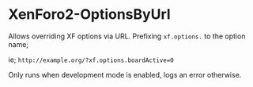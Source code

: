 # XenForo2-OptionsByUrl

Allows overriding XF options via URL. Prefixing `xf.options.` to the option name;

ie;
`http://example.org/?xf.options.boardActive=0`

Only runs when development mode is enabled, logs an error otherwise.
